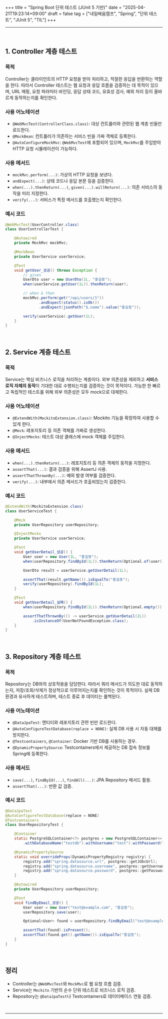 +++
title = "Spring Boot 단위 테스트 (JUnit 5 기반)"
date = "2025-04-21T19:23:14+09:00"
draft = false
tag = ["내일배움캠프", "Spring", "단위 테스트", "JUnit 5", "TIL"]
+++

<hr>
<br>

## 1. Controller 계층 테스트

### 목적

Controller는 클라이언트의 HTTP 요청을 받아 처리하고, 적절한 응답을 반환하는 역할을 한다. 따라서 Controller 테스트는 웹 요청과 응답 흐름을 검증하는 데 목적이 있으며, URL 매핑, 요청 파라미터 바인딩, 응답 상태 코드, 유효성 검사, 예외 처리 등이 올바르게 동작하는지를 확인한다.

### 사용 어노테이션

- `@WebMvcTest(ControllerClass.class)`: 대상 컨트롤러와 관련된 웹 계층 빈들만 로드한다.
- `@MockBean`: 컨트롤러가 의존하는 서비스 빈을 가짜 객체로 등록한다.
- `@AutoConfigureMockMvc`: `@WebMvcTest`에 포함되어 있으며, `MockMvc`를 주입받아 HTTP 요청 시뮬레이션이 가능하다.

### 사용 메서드

- `mockMvc.perform(...)`: 가상의 HTTP 요청을 보낸다.
- `andExpect(...)`: 상태 코드나 응답 본문 등을 검증한다.
- `when(...).thenReturn(...)`, `given(...).willReturn(...)`: 의존 서비스의 동작을 미리 지정한다.
- `verify(...)`: 서비스가 특정 메서드를 호출했는지 확인한다.

### 예시 코드

```java
@WebMvcTest(UserController.class)
class UserControllerTest {

    @Autowired
    private MockMvc mockMvc;

    @MockBean
    private UserService userService;

    @Test
    void getUser_성공() throws Exception {
        // given
        UserDto user = new UserDto(1L, "홍길동");
        when(userService.getUser(1L)).thenReturn(user);

        // when & then
        mockMvc.perform(get("/api/users/1"))
               .andExpect(status().isOk())
               .andExpect(jsonPath("$.name").value("홍길동"));

        verify(userService).getUser(1L);
    }
}
```

<br>

## 2. Service 계층 테스트

### 목적

Service는 핵심 비즈니스 로직을 처리하는 계층이다. 외부 의존성을 제외하고 **서비스 로직 자체의 동작**이 기대한 대로 수행되는지를 검증하는 것이 목적이다. 가능한 한 빠르고 독립적인 테스트를 위해 외부 의존성은 모두 mock으로 대체한다.

### 사용 어노테이션

- `@ExtendWith(MockitoExtension.class)`: Mockito 기능을 확장하여 사용할 수 있게 한다.
- `@Mock`: 레포지토리 등 의존 객체를 가짜로 생성한다.
- `@InjectMocks`: 테스트 대상 클래스에 mock 객체를 주입한다.

### 사용 메서드

- `when(...).thenReturn(...)`: 레포지토리 등 의존 객체의 동작을 지정한다.
- `assertThat(...)`: 결과 검증을 위해 AssertJ 사용.
- `assertThatThrownBy(...)`: 예외 발생 여부를 검증한다.
- `verify(...)`: 내부에서 의존 메서드가 호출되었는지 검증한다.

### 예시 코드

```java
@ExtendWith(MockitoExtension.class)
class UserServiceTest {

    @Mock
    private UserRepository userRepository;

    @InjectMocks
    private UserService userService;

    @Test
    void getUserDetail_성공() {
        User user = new User(1L, "홍길동");
        when(userRepository.findById(1L)).thenReturn(Optional.of(user));

        UserDto result = userService.getUserDetail(1L);

        assertThat(result.getName()).isEqualTo("홍길동");
        verify(userRepository).findById(1L);
    }

    @Test
    void getUserDetail_실패() {
        when(userRepository.findById(2L)).thenReturn(Optional.empty());

        assertThatThrownBy(() -> userService.getUserDetail(2L))
            .isInstanceOf(UserNotFoundException.class);
    }
}
```

<br>

## 3. Repository 계층 테스트

### 목적

Repository는 DB와의 상호작용을 담당한다. 따라서 쿼리 메서드가 의도한 대로 동작하는지, 저장/조회/삭제가 정상적으로 이루어지는지를 확인하는 것이 목적이다. 실제 DB 환경과 유사하게 테스트하며, 테스트 종료 후 데이터는 롤백된다.

### 사용 어노테이션

- `@DataJpaTest`: 엔티티와 레포지토리 관련 빈만 로드한다.
- `@AutoConfigureTestDatabase(replace = NONE)`: 실제 DB 사용 시 자동 대체를 방지한다.
- `@Testcontainers`, `@Container`: Docker 기반 DB를 사용하는 경우.
- `@DynamicPropertySource`: Testcontainers에서 제공하는 DB 접속 정보를 Spring에 등록한다.

### 사용 메서드

- `save(...)`, `findById(...)`, `findAll(...)`: JPA Repository 메서드 활용.
- `assertThat(...)`: 반환 값 검증.

### 예시 코드

```java
@DataJpaTest
@AutoConfigureTestDatabase(replace = NONE)
@Testcontainers
class UserRepositoryTest {

    @Container
    static PostgreSQLContainer<?> postgres = new PostgreSQLContainer<>("postgres:15")
        .withDatabaseName("testdb").withUsername("test").withPassword("test");

    @DynamicPropertySource
    static void overrideProps(DynamicPropertyRegistry registry) {
        registry.add("spring.datasource.url", postgres::getJdbcUrl);
        registry.add("spring.datasource.username", postgres::getUsername);
        registry.add("spring.datasource.password", postgres::getPassword);
    }

    @Autowired
    private UserRepository userRepository;

    @Test
    void findByEmail_성공() {
        User user = new User("test@example.com", "홍길동");
        userRepository.save(user);

        Optional<User> found = userRepository.findByEmail("test@example.com");

        assertThat(found).isPresent();
        assertThat(found.get().getName()).isEqualTo("홍길동");
    }
}
```

<br>

## 정리

- Controller는 `@WebMvcTest`와 `MockMvc`로 웹 요청 흐름 검증.
- Service는 `Mockito` 기반의 순수 단위 테스트로 비즈니스 로직 검증.
- Repository는 `@DataJpaTest`나 Testcontainers로 데이터베이스 연동 검증.

<br>
<hr>
